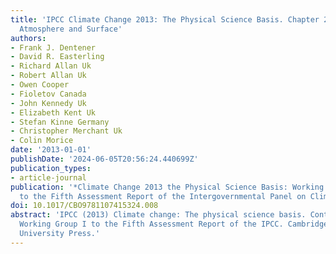 ```yaml
---
title: 'IPCC Climate Change 2013: The Physical Science Basis. Chapter 2: Observations:
  Atmosphere and Surface'
authors:
- Frank J. Dentener
- David R. Easterling
- Richard Allan Uk
- Robert Allan Uk
- Owen Cooper
- Fioletov Canada
- John Kennedy Uk
- Elizabeth Kent Uk
- Stefan Kinne Germany
- Christopher Merchant Uk
- Colin Morice
date: '2013-01-01'
publishDate: '2024-06-05T20:56:24.440699Z'
publication_types:
- article-journal
publication: '*Climate Change 2013 the Physical Science Basis: Working Group I Contribution
  to the Fifth Assessment Report of the Intergovernmental Panel on Climate Change*'
doi: 10.1017/CBO9781107415324.008
abstract: 'IPCC (2013) Climate change: The physical science basis. Contribution of
  Working Group I to the Fifth Assessment Report of the IPCC. Cambridge: Cambridge
  University Press.'
---
```


